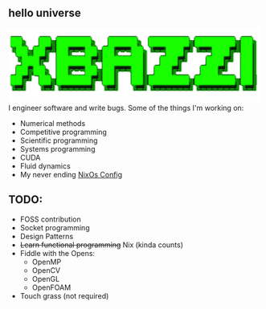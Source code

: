 ## hello universe
<div align="left">
    <img src="img/xbazzi.png" alt="Logo" width="500px" />
</div>
<div>
I engineer software and write bugs. Some of the things I'm working on:

- Numerical methods
- Competitive programming
- Scientific programming
- Systems programming
- CUDA
- Fluid dynamics
- My never ending [NixOs Config](https://github.com/xbazzi/nixos-config)

## TODO:

- FOSS contribution
- Socket programming
- Design Patterns
- ~~Learn functional programming~~ Nix (kinda counts)
- Fiddle with the Opens:
    - OpenMP
    - OpenCV
    - OpenGL
    - OpenFOAM
- Touch grass (not required)
